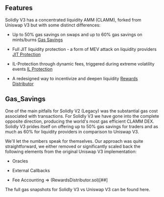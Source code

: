 ## Features

Solidly V3 has a concentrated liquidity AMM (CLAMM), forked from Uniswap V3 but with some distinct differences:

*    Up to 50% gas savings on swaps and up to 60% gas savings on mints/burns
    [Gas Savings](#Gas_Savings)

*    Full JIT liquidity protection - a form of MEV attack on liquidity providers
    [JIT Protection](https://docs.solidly.com/v3/jit-protection)

*    IL-Protection through dynamic fees, triggered during extreme volatility events
    [IL Protection](https://docs.solidly.com/v3/il-protection)

*    A redesigned way to incentivize and deepen liquidity
    [Rewards Distributor](https://docs.solidly.com/v3/rewards-distributor)


## Gas_Savings

One of the main pitfalls for Solidly V2 (Legacy) was the substantial gas cost associated with transactions. For Solidly V3 we have gone into the complete opposite direction, producing the world's most gas efficient CLAMM DEX. Solidly V3 prides itself on offering up to 50% gas savings for traders and as much as 60% for liquidity providers in comparison to Uniswap V3.

We'll let the numbers speak for themselves. Our approach was quite straightforward, we either removed or significantly scaled back the following elements from the original Uniswap V3 implementation:

*    Oracles

*    External Callbacks

*    Fee Accounting => (RewardsDistributor.sol)[##]

The full gas snapshots for Solidly V3 vs Uniswap V3 can be found here.
